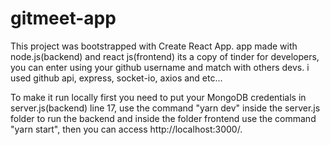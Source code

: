 # gitmeet-app
This project was bootstrapped with Create React App.
app made with node.js(backend) and react js(frontend)
its a copy of tinder for developers, you can enter using your github username and match with others devs.
i used github api, express, socket-io, axios and etc...

To make it run locally first you need to put your MongoDB credentials in server.js(backend) line 17, use the command "yarn dev" inside the server.js folder to run the backend and inside the folder frontend use the command "yarn start", then you can access http://localhost:3000/.

